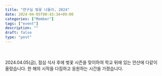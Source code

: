 ```yaml
---
title: "연구실 벚꽃 나들이, 2024"
date: 2024-04-05T00:43:34+09:00
categories: ["Member"]
tags: ["event"]
description: ""
draft: false
type: "post"
---
```

<div class='image'>
<img src="/images/news/flower_2024_1.jpeg" class="img-responsive; width:50%;" alt="">
</div>
<br>
<div class='image'>
<img src="/images/news/flower_2024_2.jpeg" class="img-responsive; width:50%;" alt="">
</div>
<br>
2024.04.05(금), 점심 식사 후에 벚꽃 시즌을 맞이하여 학교 뒤에 있는 안산에 다같이 올랐습니다. 한 해의 시작을 다짐하고 응원하는 시간을 가졌습니다.
